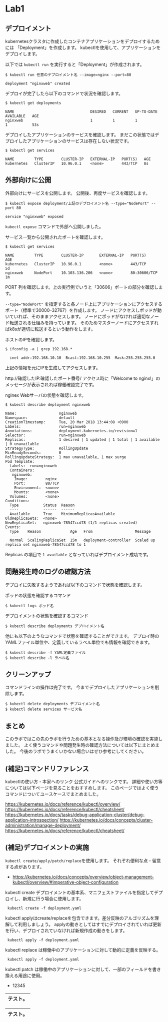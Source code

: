 # Lab1

## デプロイメント
kubernetesクラスタに作成したコンテナアプリケーションをデプロイするためには 「Deployment」を作成します。 kubectlを使用して、アプリケーションをデプロイします。

以下では `kubectl run` を実行すると「Deployment」が作成されます。

```
$ kubectl run 任意のデプロイメント名 --image=nginx --port=80

deployment "nginxweb" created
```

デプロイが完了したら以下のコマンドで状況を確認します。

```
$ kubectl get deployments

NAME                                  DESIRED   CURRENT   UP-TO-DATE   AVAILABLE   AGE
nginxweb                              1         1         1            1           53s
```

デプロイしたアプリケーションのサービスを確認します。 まだこの状態ではデプロイしたアプリケーションのサービスは存在しない状況です。

```
$ kubectl get services

NAME         TYPE        CLUSTER-IP   EXTERNAL-IP   PORT(S)   AGE
kubernetes   ClusterIP   10.96.0.1    <none>        443/TCP   8s
```

## 外部向けに公開
外部向けにサービスを公開します。 公開後、再度サービスを確認します。

```
$ kubectl expose deployment/上記のデプロイメント名 --type="NodePort" --port 80

service "nginxweb" exposed
```

`kubectl expose` コマンドで外部へ公開しました。

サービス一覧から公開されたポートを確認します。

```
$ kubectl get services

NAME         TYPE        CLUSTER-IP       EXTERNAL-IP   PORT(S)        AGE
kubernetes   ClusterIP   10.96.0.1        <none>        443/TCP        5d
nginxweb     NodePort    10.103.136.206   <none>        80:30606/TCP   1m
```

PORT 列を確認します。上の実行例でいうと「30606」ポートの部分を確認します。

`--type="NodePort"` を指定すると各ノード上にアプリケーションにアクセスするポート（標準で30000–32767）を作成します。 ノードにアクセスしポッドが動いていれば、そのままアクセスします。 ノードにポッドがなければ適切なノード転送される仕組みを持っています。 そのためマスターノードにアクセスすればk8sが適切に転送するという動作をします。

ホストのIPを確認します。

```
$ ifconfig -a | grep 192.168.*

  inet addr:192.168.10.10  Bcast:192.168.10.255  Mask:255.255.255.0
```

上記の情報を元にIPを生成してアクセスします。

http://確認したIP:確認したポート番号/
アクセス時に「Welcome to nginx!」のメッセージが表示されれば稼働確認完了です。


nginex Webサーバの状態を確認します。

```
$ kubectl describe deployment nginxweb

Name:                   nginxweb
Namespace:              default
CreationTimestamp:      Tue, 20 Mar 2018 13:44:08 +0900
Labels:                 run=nginxweb
Annotations:            deployment.kubernetes.io/revision=1
Selector:               run=nginxweb
Replicas:               1 desired | 1 updated | 1 total | 1 available | 0 unavailable
StrategyType:           RollingUpdate
MinReadySeconds:        0
RollingUpdateStrategy:  1 max unavailable, 1 max surge
Pod Template:
  Labels:  run=nginxweb
  Containers:
   nginxweb:
    Image:        nginx
    Port:         80/TCP
    Environment:  <none>
    Mounts:       <none>
  Volumes:        <none>
Conditions:
  Type           Status  Reason
  ----           ------  ------
  Available      True    MinimumReplicasAvailable
OldReplicaSets:  <none>
NewReplicaSet:   nginxweb-78547ccd78 (1/1 replicas created)
Events:
  Type    Reason             Age   From                   Message
  ----    ------             ----  ----                   -------
  Normal  ScalingReplicaSet  15m   deployment-controller  Scaled up replica set nginxweb-78547ccd78 to 1
```

Replicas の項目で `1 available` となっていればデプロイメント成功です。


## 問題発生時のログの確認方法

デプロイに失敗するようであれば以下のコマンドで状態を確認します。

ポッドの状態を確認するコマンド

```
$ kubectl logs ポッド名
```

デプロイメントの状態を確認するコマンド

```
$ kubectl describe deployments デプロイメント名
```

他にも以下のようなコマンドで状態を確認することができます。 デプロイ時のYAMLファイル単位や、定義しているラベル単位でも情報を確認できます。

```
$ kubectl describe -f YAML定義ファイル
$ kubectl describe -l ラベル名
```

## クリーンアップ
コマンドラインの操作は完了です。 今までデプロイしたアプリケーションを削除します。
```
$ kubectl delete deployments デプロイメント名
$ kubectl delete services サービス名
```

## まとめ
このラボではこの先のラボを行うための基本となる操作及び環境の確認を実施しました。
よく使うコマンドや問題発生時の確認方法については以下にまとめました。 今後のラボでうまくいかない場合いはぜひ参考にしてください。


## (補足)コマンドリファレンス
kubectlの使い方・本家へのリンク
公式ガイドへのリンクです。 詳細や使い方等については以下ページを見ることをおすすめします。 このページではよく使うコマンドについてユースケースでまとめました。

https://kubernetes.io/docs/reference/kubectl/overview/
https://kubernetes.io/docs/reference/kubectl/cheatsheet/
https://kubernetes.io/docs/tasks/debug-application-cluster/debug-application-introspection/
https://kubernetes.io/docs/concepts/cluster-administration/manage-deployment/
https://kubernetes.io/docs/reference/kubectl/cheatsheet/

## (補足)デプロイメントの実施
`kubectl create/apply/patch/replace`を使用します。
それぞれ便利な点・留意する点があります。

* https://kubernetes.io/docs/concepts/overview/object-management-kubectl/overview/#imperative-object-configuration

kubectl create デプロイメントの基本系、マニフェストファイルを指定してデプロイし、新規に行う場合に使用します。
```
 kubectl create -f deployment.yaml
```

kubectl applyはcreate/replaceを包含できます。差分反映のアルゴリズムを理解して利用しましょう。 applyの動きとしてはすでにデプロイされていれば更新を行い、デプロイされていなければ新規作成の動きをします。
```
 kubectl apply -f deployment.yaml
```
 
kubectl replace は稼働中のアプリケーションに対して動的に定義を反映する。
```
 kubectl apply -f deployment.yaml
```

kubectl patch は稼働中のアプリケーションに対して、一部のフィールドを書き換える用途に使用。
















* 12345

|テスト。|
|:-|

|テスト。|
|:-|
